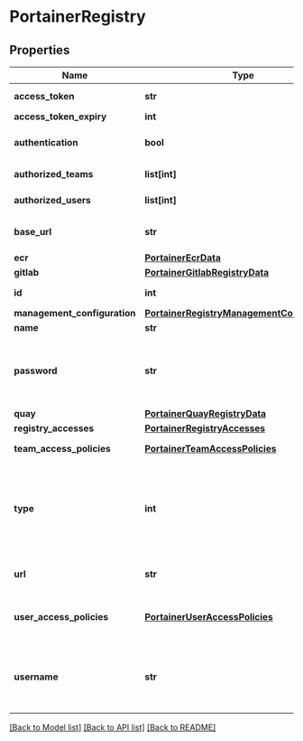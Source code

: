 # PortainerRegistry

## Properties
Name | Type | Description | Notes
------------ | ------------- | ------------- | -------------
**access_token** | **str** | Stores temporary access token | [optional] 
**access_token_expiry** | **int** |  | [optional] 
**authentication** | **bool** | Is authentication against this registry enabled | [optional] 
**authorized_teams** | **list[int]** | Deprecated in DBVersion &#x3D;&#x3D; 18 | [optional] 
**authorized_users** | **list[int]** | Deprecated in DBVersion &#x3D;&#x3D; 18 | [optional] 
**base_url** | **str** | Base URL, introduced for ProGet registry | [optional] 
**ecr** | [**PortainerEcrData**](PortainerEcrData.md) |  | [optional] 
**gitlab** | [**PortainerGitlabRegistryData**](PortainerGitlabRegistryData.md) |  | [optional] 
**id** | **int** | Registry Identifier | [optional] 
**management_configuration** | [**PortainerRegistryManagementConfiguration**](PortainerRegistryManagementConfiguration.md) |  | [optional] 
**name** | **str** | Registry Name | [optional] 
**password** | **str** | Password or SecretAccessKey used to authenticate against this registry | [optional] 
**quay** | [**PortainerQuayRegistryData**](PortainerQuayRegistryData.md) |  | [optional] 
**registry_accesses** | [**PortainerRegistryAccesses**](PortainerRegistryAccesses.md) |  | [optional] 
**team_access_policies** | [**PortainerTeamAccessPolicies**](PortainerTeamAccessPolicies.md) | Deprecated in DBVersion &#x3D;&#x3D; 31 | [optional] 
**type** | **int** | Registry Type (1 - Quay, 2 - Azure, 3 - Custom, 4 - Gitlab, 5 - ProGet, 6 - DockerHub, 7 - ECR) | [optional] 
**url** | **str** | URL or IP address of the Docker registry | [optional] 
**user_access_policies** | [**PortainerUserAccessPolicies**](PortainerUserAccessPolicies.md) | Deprecated fields Deprecated in DBVersion &#x3D;&#x3D; 31 | [optional] 
**username** | **str** | Username or AccessKeyID used to authenticate against this registry | [optional] 

[[Back to Model list]](../README.md#documentation-for-models) [[Back to API list]](../README.md#documentation-for-api-endpoints) [[Back to README]](../README.md)


